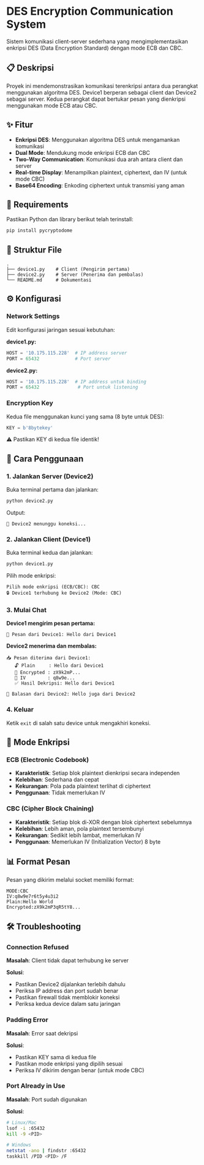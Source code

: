 # DES Encryption Communication System

Sistem komunikasi client-server sederhana yang mengimplementasikan enkripsi DES (Data Encryption Standard) dengan mode ECB dan CBC.

## 📋 Deskripsi

Proyek ini mendemonstrasikan komunikasi terenkripsi antara dua perangkat menggunakan algoritma DES. Device1 berperan sebagai client dan Device2 sebagai server. Kedua perangkat dapat bertukar pesan yang dienkripsi menggunakan mode ECB atau CBC.

## ✨ Fitur

- **Enkripsi DES**: Menggunakan algoritma DES untuk mengamankan komunikasi
- **Dual Mode**: Mendukung mode enkripsi ECB dan CBC
- **Two-Way Communication**: Komunikasi dua arah antara client dan server
- **Real-time Display**: Menampilkan plaintext, ciphertext, dan IV (untuk mode CBC)
- **Base64 Encoding**: Enkoding ciphertext untuk transmisi yang aman

## 🔧 Requirements

Pastikan Python dan library berikut telah terinstall:

```bash
pip install pycryptodome
```

## 📁 Struktur File

```
.
├── device1.py    # Client (Pengirim pertama)
├── device2.py    # Server (Penerima dan pembalas)
└── README.md     # Dokumentasi
```

## ⚙️ Konfigurasi

### Network Settings

Edit konfigurasi jaringan sesuai kebutuhan:

**device1.py:**
```python
HOST = '10.175.115.228'  # IP address server
PORT = 65432             # Port server
```

**device2.py:**
```python
HOST = '10.175.115.228'  # IP address untuk binding
PORT = 65432              # Port untuk listening
```

### Encryption Key

Kedua file menggunakan kunci yang sama (8 byte untuk DES):
```python
KEY = b'8bytekey'
```

⚠️ Pastikan KEY di kedua file identik!

## 🚀 Cara Penggunaan

### 1. Jalankan Server (Device2)

Buka terminal pertama dan jalankan:

```bash
python device2.py
```

Output:
```
📡 Device2 menunggu koneksi...
```

### 2. Jalankan Client (Device1)

Buka terminal kedua dan jalankan:

```bash
python device1.py
```

Pilih mode enkripsi:
```
Pilih mode enkripsi (ECB/CBC): CBC
🔒 Device1 terhubung ke Device2 (Mode: CBC)
```

### 3. Mulai Chat

**Device1 mengirim pesan pertama:**
```
💬 Pesan dari Device1: Hello dari Device1
```

**Device2 menerima dan membalas:**
```
📥 Pesan diterima dari Device1:
   🔓 Plain     : Hello dari Device1
   🔐 Encrypted : zX9k2mP...
   🧩 IV        : q8w9e...
   ✅ Hasil Dekripsi: Hello dari Device1

💬 Balasan dari Device2: Hello juga dari Device2
```

### 4. Keluar

Ketik `exit` di salah satu device untuk mengakhiri koneksi.

## 🔐 Mode Enkripsi

### ECB (Electronic Codebook)

- **Karakteristik**: Setiap blok plaintext dienkripsi secara independen
- **Kelebihan**: Sederhana dan cepat
- **Kekurangan**: Pola pada plaintext terlihat di ciphertext
- **Penggunaan**: Tidak memerlukan IV

### CBC (Cipher Block Chaining)

- **Karakteristik**: Setiap blok di-XOR dengan blok ciphertext sebelumnya
- **Kelebihan**: Lebih aman, pola plaintext tersembunyi
- **Kekurangan**: Sedikit lebih lambat, memerlukan IV
- **Penggunaan**: Memerlukan IV (Initialization Vector) 8 byte

## 📊 Format Pesan

Pesan yang dikirim melalui socket memiliki format:

```
MODE:CBC
IV:q8w9e7r6t5y4u3i2
Plain:Hello World
Encrypted:zX9k2mP3qR5tY8...
```

## 🛠️ Troubleshooting

### Connection Refused

**Masalah**: Client tidak dapat terhubung ke server

**Solusi**:
- Pastikan Device2 dijalankan terlebih dahulu
- Periksa IP address dan port sudah benar
- Pastikan firewall tidak memblokir koneksi
- Periksa kedua device dalam satu jaringan

### Padding Error

**Masalah**: Error saat dekripsi

**Solusi**:
- Pastikan KEY sama di kedua file
- Pastikan mode enkripsi yang dipilih sesuai
- Periksa IV dikirim dengan benar (untuk mode CBC)

### Port Already in Use

**Masalah**: Port sudah digunakan

**Solusi**:
```bash
# Linux/Mac
lsof -i :65432
kill -9 <PID>

# Windows
netstat -ano | findstr :65432
taskkill /PID <PID> /F
```
